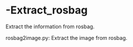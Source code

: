# -Extract_rosbag
Extract the information from rosbag.

rosbag2image.py: Extract the image from rosbag.

